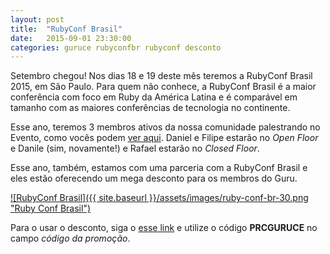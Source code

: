 ```yaml
---
layout: post
title:  "RubyConf Brasil"
date:   2015-09-01 23:30:00
categories: guruce rubyconfbr rubyconf desconto
---
```


Setembro chegou! Nos dias 18 e 19 deste mês teremos a RubyConf Brasil 2015, em São Paulo. Para quem não conhece, a RubyConf Brasil é a maior conferência com foco em Ruby da América Latina e é comparável em tamanho com as maiores conferências de tecnologia no continente.

Esse ano, teremos 3 membros ativos da nossa comunidade palestrando no Evento, como vocês podem [ver aqui](http://www.rubyconf.com.br/pt-BR/schedule). Daniel e Filipe estarão no _Open Floor_ e Danile (sim, novamente!) e Rafael estarão no _Closed Floor_.

Esse ano, também, estamos com uma parceria com a RubyConf Brasil e eles estão oferecendo um mega desconto para os membros do Guru.

[![RubyConf Brasil]({{ site.baseurl }}/assets/images/ruby-conf-br-30.png "Ruby Conf Brasil")](http://infos.locaweb.com.br/ver_mensagem.php?id=TH%7C23%7C189175%7C135842610671233400)

Para o usar o desconto, siga o [esse link](https://eventioz.com.br/e/rubyconf-brasil-2015--2) e utilize o código **PRCGURUCE** no campo _código da promoção_.
